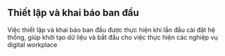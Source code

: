 ## Thiết lập và khai báo ban đầu

Việc thiết lập và khai báo ban đầu được thực hiện khi lần đầu cài đặt hệ thống, giúp khởi tạo dữ liệu và bắt đầu cho việc thực hiện các nghiệp vụ digital workplace
